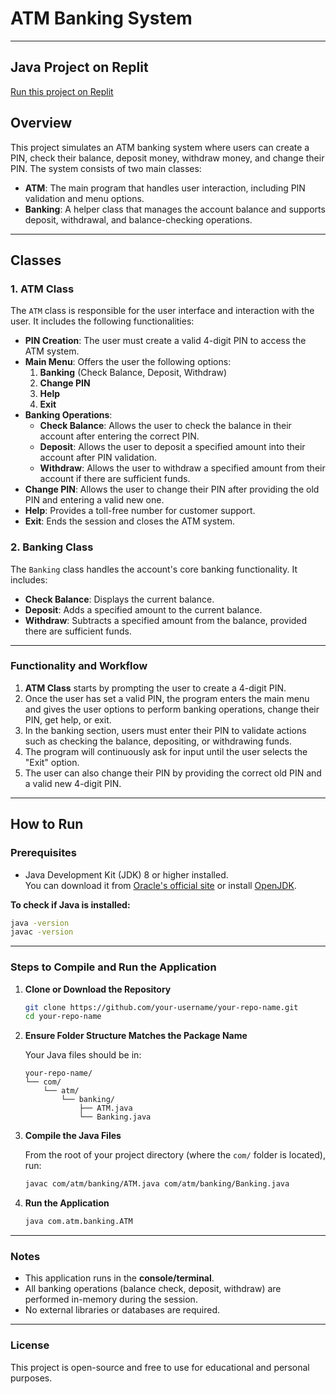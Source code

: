 # **ATM Banking System**

---
## Java Project on Replit

[Run this project on Replit](https://replit.com/@arunsaijaladan1/ATMBankingApp?v=1)
## **Overview**

This project simulates an ATM banking system where users can create a PIN, check their balance, deposit money, withdraw money, and change their PIN. The system consists of two main classes:

- **ATM**: The main program that handles user interaction, including PIN validation and menu options.
- **Banking**: A helper class that manages the account balance and supports deposit, withdrawal, and balance-checking operations.

---

## **Classes**

### **1. ATM Class**

The `ATM` class is responsible for the user interface and interaction with the user. It includes the following functionalities:

- **PIN Creation**: The user must create a valid 4-digit PIN to access the ATM system.
- **Main Menu**: Offers the user the following options:
  1. **Banking** (Check Balance, Deposit, Withdraw)
  2. **Change PIN**
  3. **Help**
  4. **Exit**
- **Banking Operations**:
  - **Check Balance**: Allows the user to check the balance in their account after entering the correct PIN.
  - **Deposit**: Allows the user to deposit a specified amount into their account after PIN validation.
  - **Withdraw**: Allows the user to withdraw a specified amount from their account if there are sufficient funds.
- **Change PIN**: Allows the user to change their PIN after providing the old PIN and entering a valid new one.
- **Help**: Provides a toll-free number for customer support.
- **Exit**: Ends the session and closes the ATM system.

### **2. Banking Class**

The `Banking` class handles the account's core banking functionality. It includes:

- **Check Balance**: Displays the current balance.
- **Deposit**: Adds a specified amount to the current balance.
- **Withdraw**: Subtracts a specified amount from the balance, provided there are sufficient funds.

---

### **Functionality and Workflow**

1. **ATM Class** starts by prompting the user to create a 4-digit PIN.
2. Once the user has set a valid PIN, the program enters the main menu and gives the user options to perform banking operations, change their PIN, get help, or exit.
3. In the banking section, users must enter their PIN to validate actions such as checking the balance, depositing, or withdrawing funds.
4. The program will continuously ask for input until the user selects the "Exit" option.
5. The user can also change their PIN by providing the correct old PIN and a valid new 4-digit PIN.

---
## **How to Run**

### **Prerequisites**

- Java Development Kit (JDK) 8 or higher installed.  
  You can download it from [Oracle's official site](https://www.oracle.com/java/technologies/javase-downloads.html) or install [OpenJDK](https://openjdk.org/install/).

**To check if Java is installed:**
```bash
java -version
javac -version
```

---

### **Steps to Compile and Run the Application**

1. **Clone or Download the Repository**
   ```bash
   git clone https://github.com/your-username/your-repo-name.git
   cd your-repo-name
   ```

2. **Ensure Folder Structure Matches the Package Name**

   Your Java files should be in:
   ```
   your-repo-name/
   └── com/
       └── atm/
           └── banking/
               ├── ATM.java
               └── Banking.java
   ```

3. **Compile the Java Files**

   From the root of your project directory (where the `com/` folder is located), run:
   ```bash
   javac com/atm/banking/ATM.java com/atm/banking/Banking.java
   ```

4. **Run the Application**
   ```bash
   java com.atm.banking.ATM
   ```

---

### **Notes**

- This application runs in the **console/terminal**.
- All banking operations (balance check, deposit, withdraw) are performed in-memory during the session.
- No external libraries or databases are required.
---
### **License**

This project is open-source and free to use for educational and personal purposes.
